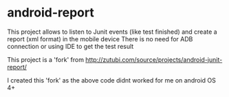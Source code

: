 # android-report

This project allows to listen to Junit events (like test finished) and create a report (xml format) in the mobile device 
There is no need for ADB connection or using IDE to get the test result 

This project is a 'fork'  from http://zutubi.com/source/projects/android-junit-report/

I created this 'fork' as the above code didnt worked for me on android OS 4+
